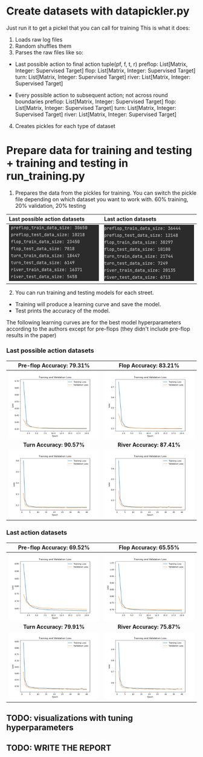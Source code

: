 # Create datasets with datapickler.py

Just run it to get a pickel that you can call for training
This is what it does:
1. Loads raw log files
2. Random shuffles them
3. Parses the raw files like so:

- Last possible action to final action
tuple(pf, f, t, r)
preflop: List[Matrix, Integer: Supervised Target]
flop: List[Matrix, Integer: Supervised Target]
turn: List[Matrix, Integer: Supervised Target]
river: List[Matrix, Integer: Supervised Target]

- Every possible action to subsequent action; not across round boundaries
preflop: List[Matrix, Integer: Supervised Target]
flop: List[Matrix, Integer: Supervised Target]
turn: List[Matrix, Integer: Supervised Target]
river: List[Matrix, Integer: Supervised Target]
  
4. Creates pickles for each type of dataset

# Prepare data for training and testing + training and testing in run_training.py
1. Prepares the data from the pickles for training.  You can switch the pickle file depending on which dataset you want to work with.
60% training, 20% validation, 20% testing
   
| Last possible action datasets | Last action datasets|
| :-------- | :-------- |
| ![Image 1](./for_readme/train_val_test_lp.png) | ![Image 2](./for_readme/train_val_test_la.png) |

2. You can run training and testing models for each street. 

  * Training will produce a learning curve and save the model. 
  * Test prints the accuracy of the model.

The following learning curves are for the best model hyperparameters according to the authors except for pre-flops (they didn't include pre-flop results in the paper)

### Last possible action datasets

| Pre-flop Accuracy: 79.31% | Flop Accuracy: 83.21%|
| :--------: | :--------: |
| ![Image 1](./for_readme/preflop_last_possible_lc_epoch_loss.png) | ![Image 2](./for_readme/flop_last_possible_lc_epoch_loss.png) |
| **Turn Accuracy: 90.57%**| **River Accuracy: 87.41%**|
| ![Image 1](./for_readme/turn_last_possible_lc_epoch_loss.png) | ![Image 2](./for_readme/river_last_possible_lc_epoch_loss.png) |


### Last action datasets

| Pre-flop Accuracy: 69.52% | Flop Accuracy: 65.55%|
| :--------: | :--------: |
| ![Image 1](./for_readme/preflop_last_action_lc_epoch_loss.png) | ![Image 2](./for_readme/flop_last_action_lc_epoch_loss.png) |
| **Turn Accuracy: 79.91%**| **River Accuracy: 75.87%**|
| ![Image 1](./for_readme/turn_last_action_lc_epoch_loss.png) | ![Image 2](./for_readme/river_last_action_lc_epoch_loss.png) |




## TODO: visualizations with tuning hyperparameters
## TODO: WRITE THE REPORT